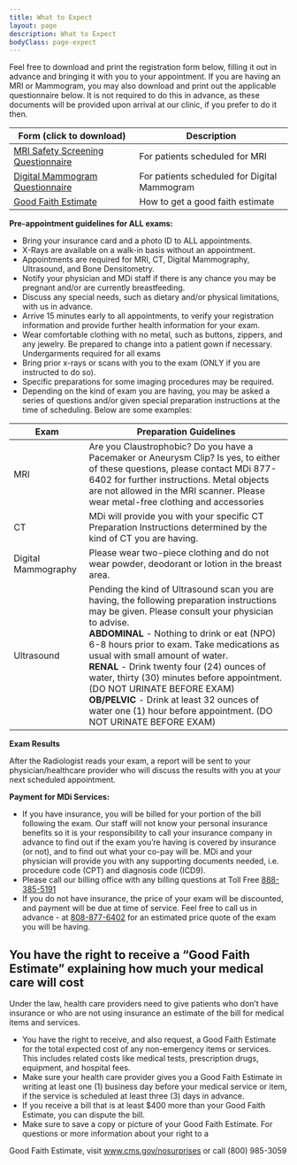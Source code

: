 ```yaml
---
title: What to Expect
layout: page
description: What to Expect
bodyClass: page-expect
---
```

Feel free to download and print the registration form below, filling it out in advance and bringing it with you to your appointment. If you are having an MRI or Mammogram, you may also download and print out the applicable questionnaire below. It is not required to do this in advance, as these documents will be provided upon arrival at our clinic, if you prefer to do it then.

| **Form (click to download)**                                                   | Description                                  |
| ------------------------------------------------------------------------------ | -------------------------------------------- |
| [MRI Safety Screening Questionnaire](/assets/MRI-Patient-Questionaire.pdf)     | For patients scheduled for MRI               |
| [Digital Mammogram Questionnaire](/assets/Digital-Mammogram-Questionnaire.pdf) | For patients scheduled for Digital Mammogram |
| [Good Faith Estimate](/estimate) | How to get a good faith estimate |

**Pre-appointment guidelines for ALL exams:**

- Bring your insurance card and a photo ID to ALL appointments.
- X-Rays are available on a walk-in basis without an appointment.
- Appointments are required for MRI, CT, Digital Mammography, Ultrasound, and Bone Densitometry.
- Notify your physician and MDi staff if there is any chance you may be pregnant and/or are currently breastfeeding.
- Discuss any special needs, such as dietary and/or physical limitations, with us in advance.
- Arrive 15 minutes early to all appointments, to verify your registration information and provide further health information for your exam.
- Wear comfortable clothing with no metal, such as buttons, zippers, and any jewelry. Be prepared to change into a patient gown if necessary. Undergarments required for all exams
- Bring prior x-rays or scans with you to the exam (ONLY if you are instructed to do so).
- Specific preparations for some imaging procedures may be required.
- Depending on the kind of exam you are having, you may be asked a series of questions and/or given special preparation instructions at the time of scheduling. Below are some examples:

| **Exam** | **Preparation Guidelines** |
|---|---|
| MRI | Are you Claustrophobic? Do you have a Pacemaker or Aneurysm Clip? Is yes, to either of these questions, please contact MDi 877-6402 for further instructions. Metal objects are not allowed in the MRI scanner. Please wear metal-free clothing and accessories |
| CT | MDi will provide you with your specific CT Preparation Instructions determined by the kind of CT you are having. |
| Digital Mammography | Please wear two-piece clothing and do not wear powder, deodorant or lotion in the breast area. | 
| Ultrasound | Pending the kind of Ultrasound scan you are having, the following preparation instructions may be given. Please consult your physician to advise.<br>**ABDOMINAL** - Nothing to drink or eat (NPO) 6-8 hours prior to exam. Take medications as usual with small amount of water.<br>**RENAL** - Drink twenty four (24) ounces of water, thirty (30) minutes before appointment. (DO NOT URINATE BEFORE EXAM)<br>**OB/PELVIC** - Drink at least 32 ounces of water one (1) hour before appointment. (DO NOT URINATE BEFORE EXAM) |

**Exam Results**

After the Radiologist reads your exam, a report will be sent to your physician/healthcare provider who will discuss the results with you at your next scheduled appointment.

**Payment for MDi Services:**

- If you have insurance, you will be billed for your portion of the bill following the exam. Our staff will not know your personal insurance benefits so it is your responsibility to call your insurance company in advance to find out if the exam you’re having is covered by insurance (or not), and to find out what your co-pay will be. MDi and your physician will provide you with any supporting documents needed, i.e. procedure code (CPT) and diagnosis code (ICD9).
- Please call our billing office with any billing questions at Toll Free [888-385-5191](tel:888-385-5191)
- If you do not have insurance, the price of your exam will be discounted, and payment will be due at time of service. Feel free to call us in advance - at [808-877-6402](tel:808-877-6402) for an estimated price quote of the exam you will be having.

## You have the right to receive a “Good Faith Estimate” explaining how much your medical care will cost

Under the law, health care providers need to give patients who don’t have insurance or who are not using insurance an estimate of the bill for medical items and services.

- You have the right to receive, and also request, a Good Faith Estimate for the total expected cost of any non-emergency items or services. This includes related costs like medical tests, prescription drugs, equipment, and hospital fees.
- Make sure your health care provider gives you a Good Faith Estimate in writing at least one (1) business day before your medical service or item, if the service is scheduled at least three (3) days in advance.
- If you receive a bill that is at least $400 more than your Good Faith Estimate, you can dispute the bill.
- Make sure to save a copy or picture of your Good Faith Estimate. For questions or more information about your right to a

Good Faith Estimate, visit www.cms.gov/nosurprises or call (800) 985-3059